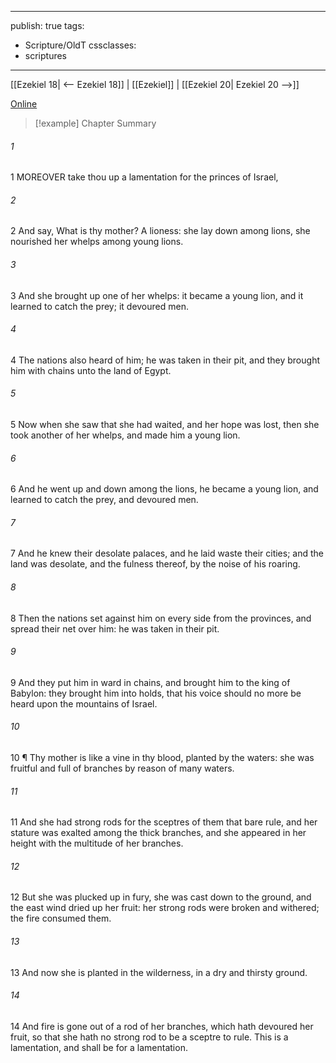 

---
publish: true
tags:
  - Scripture/OldT
cssclasses:
  - scriptures
---
[[Ezekiel 18| <-- Ezekiel 18]] | [[Ezekiel]] | [[Ezekiel 20| Ezekiel 20 -->]]

[Online](https://churchofjesuschrist.org/study/scriptures/ot/ezek/19?lang=eng)

>[!example] Chapter Summary
>
###### 1
1 MOREOVER take thou up a lamentation for the princes of Israel,
###### 2
2 And say, What is thy mother?  A lioness: she lay down among lions, she nourished her whelps among young lions.
###### 3
3 And she brought up one of her whelps: it became a young lion, and it learned to catch the prey; it devoured men.
###### 4
4 The nations also heard of him; he was taken in their pit, and they brought him with chains unto the land of Egypt.
###### 5
5 Now when she saw that she had waited, and her hope was lost, then she took another of her whelps, and made him a young lion.
###### 6
6 And he went up and down among the lions, he became a young lion, and learned to catch the prey, and devoured men.
###### 7
7 And he knew their desolate palaces, and he laid waste their cities; and the land was desolate, and the fulness thereof, by the noise of his roaring.
###### 8
8 Then the nations set against him on every side from the provinces, and spread their net over him: he was taken in their pit.
###### 9
9 And they put him in ward in chains, and brought him to the king of Babylon: they brought him into holds, that his voice should no more be heard upon the mountains of Israel.
###### 10
10 ¶ Thy mother is like a vine in thy blood, planted by the waters: she was fruitful and full of branches by reason of many waters.
###### 11
11 And she had strong rods for the sceptres of them that bare rule, and her stature was exalted among the thick branches, and she appeared in her height with the multitude of her branches.
###### 12
12 But she was plucked up in fury, she was cast down to the ground, and the east wind dried up her fruit: her strong rods were broken and withered; the fire consumed them.
###### 13
13 And now she is planted in the wilderness, in a dry and thirsty ground.
###### 14
14 And fire is gone out of a rod of her branches, which hath devoured her fruit, so that she hath no strong rod to be a sceptre to rule.  This is a lamentation, and shall be for a lamentation.



